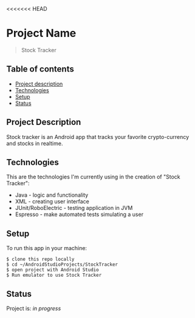 <<<<<<< HEAD
# Project Name
> Stock Tracker
## Table of contents
* [Project description](#project-description)
* [Technologies](#technologies)
* [Setup](#setup)
* [Status](#status)

## Project Description 
Stock tracker is an Android app that tracks your favorite crypto-currency and stocks in realtime.

## Technologies
This are the technologies I'm currently using in the creation of "Stock Tracker":
* Java - logic and functionality
* XML - creating user interface
* JUnit/RoboElectric - testing application in JVM
* Espresso - make automated tests simulating a user

## Setup
To run this app in your machine:
```
$ clone this repo locally
$ cd ~/AndroidStudioProjects/StockTracker
$ open project with Android Studio
$ Run emulator to use Stock Tracker
```

## Status
Project is: _in progress_
